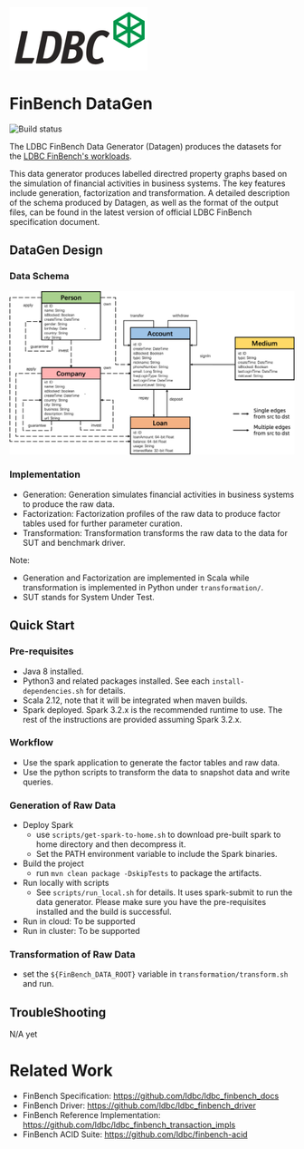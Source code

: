 ![logo](ldbc-logo.png)

# FinBench DataGen

![Build status](https://github.com/ldbc/ldbc_finbench_datagen/actions/workflows/ci.yml/badge.svg?branch=main)

The LDBC FinBench Data Generator (Datagen) produces the datasets for
the [LDBC FinBench's workloads](https://ldbcouncil.org/benchmarks/finbench/).

This data generator produces labelled directred property graphs based on the simulation of financial activities in
business systems. The key features include generation, factorization and transformation. A detailed description of the
schema produced by Datagen, as well as the format of the output files, can be found in the latest version of official
LDBC FinBench specification document.

## DataGen Design

### Data Schema

![Schema](./data-schema.png)

### Implementation

- Generation: Generation simulates financial activities in business systems to produce the raw data.
- Factorization: Factorization profiles of the raw data to produce factor tables used for further parameter curation.
- Transformation: Transformation transforms the raw data to the data for SUT and benchmark driver.

Note:

- Generation and Factorization are implemented in Scala while transformation is implemented in Python
  under `transformation/`.
- SUT stands for System Under Test.

## Quick Start

### Pre-requisites

- Java 8 installed.
- Python3 and related packages installed. See each `install-dependencies.sh` for details.
- Scala 2.12, note that it will be integrated when maven builds.
- Spark deployed. Spark 3.2.x is the recommended runtime to use. The rest of the instructions are provided assuming
  Spark 3.2.x.

### Workflow

- Use the spark application to generate the factor tables and raw data.
- Use the python scripts to transform the data to snapshot data and write queries.

### Generation of Raw Data

- Deploy Spark
    - use `scripts/get-spark-to-home.sh` to download pre-built spark to home directory and then decompress it.
    - Set the PATH environment variable to include the Spark binaries.
- Build the project
    - run `mvn clean package -DskipTests` to package the artifacts.
- Run locally with scripts
    - See `scripts/run_local.sh` for details. It uses spark-submit to run the data generator. Please make sure you have
      the pre-requisites installed and the build is successful.
- Run in cloud: To be supported
- Run in cluster: To be supported

### Transformation of Raw Data

- set the `${FinBench_DATA_ROOT}` variable in `transformation/transform.sh` and run.

## TroubleShooting

N/A yet

# Related Work

- FinBench Specification: https://github.com/ldbc/ldbc_finbench_docs
- FinBench Driver: https://github.com/ldbc/ldbc_finbench_driver
- FinBench Reference Implementation: https://github.com/ldbc/ldbc_finbench_transaction_impls
- FinBench ACID Suite: https://github.com/ldbc/finbench-acid

 